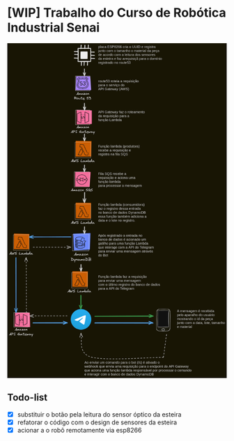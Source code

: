 # [WIP] Trabalho do Curso de Robótica Industrial Senai

![imagem_arquitetura](./arquitetura_serverless_aws.png "arquitetura serveless")

## Todo-list

- [x] substituir o botão pela leitura do sensor óptico da esteira
- [x] refatorar o código com o design de sensores da esteira
- [x] acionar a o robô remotamente via esp8266
